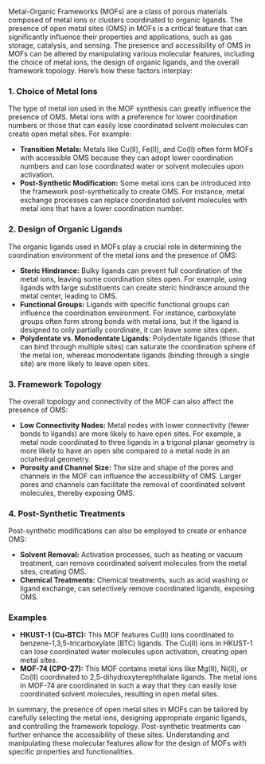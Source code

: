 Metal-Organic Frameworks (MOFs) are a class of porous materials composed of metal ions or clusters coordinated to organic ligands. The presence of open metal sites (OMS) in MOFs is a critical feature that can significantly influence their properties and applications, such as gas storage, catalysis, and sensing. The presence and accessibility of OMS in MOFs can be altered by manipulating various molecular features, including the choice of metal ions, the design of organic ligands, and the overall framework topology. Here’s how these factors interplay:

### 1. Choice of Metal Ions
The type of metal ion used in the MOF synthesis can greatly influence the presence of OMS. Metal ions with a preference for lower coordination numbers or those that can easily lose coordinated solvent molecules can create open metal sites. For example:
- **Transition Metals:** Metals like Cu(II), Fe(II), and Co(II) often form MOFs with accessible OMS because they can adopt lower coordination numbers and can lose coordinated water or solvent molecules upon activation.
- **Post-Synthetic Modification:** Some metal ions can be introduced into the framework post-synthetically to create OMS. For instance, metal exchange processes can replace coordinated solvent molecules with metal ions that have a lower coordination number.

### 2. Design of Organic Ligands
The organic ligands used in MOFs play a crucial role in determining the coordination environment of the metal ions and the presence of OMS:
- **Steric Hindrance:** Bulky ligands can prevent full coordination of the metal ions, leaving some coordination sites open. For example, using ligands with large substituents can create steric hindrance around the metal center, leading to OMS.
- **Functional Groups:** Ligands with specific functional groups can influence the coordination environment. For instance, carboxylate groups often form strong bonds with metal ions, but if the ligand is designed to only partially coordinate, it can leave some sites open.
- **Polydentate vs. Monodentate Ligands:** Polydentate ligands (those that can bind through multiple sites) can saturate the coordination sphere of the metal ion, whereas monodentate ligands (binding through a single site) are more likely to leave open sites.

### 3. Framework Topology
The overall topology and connectivity of the MOF can also affect the presence of OMS:
- **Low Connectivity Nodes:** Metal nodes with lower connectivity (fewer bonds to ligands) are more likely to have open sites. For example, a metal node coordinated to three ligands in a trigonal planar geometry is more likely to have an open site compared to a metal node in an octahedral geometry.
- **Porosity and Channel Size:** The size and shape of the pores and channels in the MOF can influence the accessibility of OMS. Larger pores and channels can facilitate the removal of coordinated solvent molecules, thereby exposing OMS.

### 4. Post-Synthetic Treatments
Post-synthetic modifications can also be employed to create or enhance OMS:
- **Solvent Removal:** Activation processes, such as heating or vacuum treatment, can remove coordinated solvent molecules from the metal sites, creating OMS.
- **Chemical Treatments:** Chemical treatments, such as acid washing or ligand exchange, can selectively remove coordinated ligands, exposing OMS.

### Examples
- **HKUST-1 (Cu-BTC):** This MOF features Cu(II) ions coordinated to benzene-1,3,5-tricarboxylate (BTC) ligands. The Cu(II) ions in HKUST-1 can lose coordinated water molecules upon activation, creating open metal sites.
- **MOF-74 (CPO-27):** This MOF contains metal ions like Mg(II), Ni(II), or Co(II) coordinated to 2,5-dihydroxyterephthalate ligands. The metal ions in MOF-74 are coordinated in such a way that they can easily lose coordinated solvent molecules, resulting in open metal sites.

In summary, the presence of open metal sites in MOFs can be tailored by carefully selecting the metal ions, designing appropriate organic ligands, and controlling the framework topology. Post-synthetic treatments can further enhance the accessibility of these sites. Understanding and manipulating these molecular features allow for the design of MOFs with specific properties and functionalities.